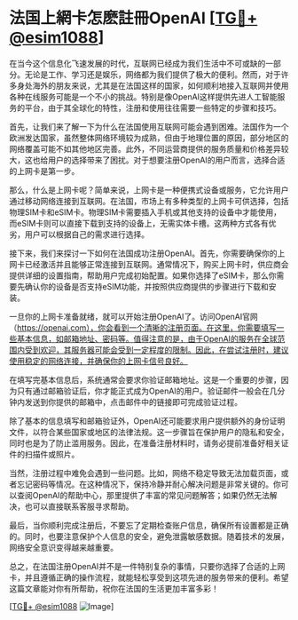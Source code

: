 # 法国上網卡怎麽註冊OpenAI [[TG💪+ @esim1088](https://t.me/s/esim1088)]

在当今这个信息化飞速发展的时代，互联网已经成为我们生活中不可或缺的一部分。无论是工作、学习还是娱乐，网络都为我们提供了极大的便利。然而，对于许多身处海外的朋友来说，尤其是在法国这样的国家，如何顺利地接入互联网并使用各种在线服务可能是一个不小的挑战。特别是像OpenAI这样提供先进人工智能服务的平台，由于其全球化的特性，注册和使用往往需要一些特定的步骤和技巧。

首先，让我们来了解一下为什么在法国使用互联网可能会遇到困难。法国作为一个欧洲发达国家，虽然整体网络环境较为成熟，但由于地理位置的原因，部分地区的网络覆盖可能不如其他地区完善。此外，不同运营商提供的服务质量和价格差异较大，这也给用户的选择带来了困扰。对于想要注册OpenAI的用户而言，选择合适的上网卡是第一步。

那么，什么是上网卡呢？简单来说，上网卡是一种便携式设备或服务，它允许用户通过移动网络连接到互联网。在法国，市场上有多种类型的上网卡可供选择，包括物理SIM卡和eSIM卡。物理SIM卡需要插入手机或其他支持的设备中才能使用，而eSIM卡则可以直接下载到支持的设备上，无需实体卡槽。这两种方式各有优劣，用户可以根据自己的需求进行选择。

接下来，我们来探讨一下如何在法国成功注册OpenAI。首先，你需要确保你的上网卡已经激活并且能够正常连接到互联网。通常情况下，购买上网卡时，供应商会提供详细的设置指南，帮助用户完成初始配置。如果你选择了eSIM卡，那么你需要先确认你的设备是否支持eSIM功能，并按照供应商提供的步骤进行下载和安装。

一旦你的上网卡准备就绪，就可以开始注册OpenAI了。访问OpenAI官网（https://openai.com），你会看到一个清晰的注册页面。在这里，你需要填写一些基本信息，如邮箱地址、密码等。值得注意的是，由于OpenAI的服务在全球范围内受到欢迎，其服务器可能会受到一定程度的限制。因此，在尝试注册时，建议使用稳定的网络连接，并确保你的上网卡信号良好。

在填写完基本信息后，系统通常会要求你验证邮箱地址。这是一个重要的步骤，因为只有通过邮箱验证后，你才能正式成为OpenAI的用户。验证邮件一般会在几分钟内发送到你提供的邮箱中，点击邮件中的链接即可完成验证过程。

除了基本的信息填写和邮箱验证外，OpenAI还可能要求用户提供额外的身份证明文件，以符合某些国家或地区的法律法规。这一步骤旨在保护用户的隐私和安全，同时也是为了防止滥用服务。因此，在准备注册材料时，请务必提前准备好相关证件的扫描件或照片。

当然，注册过程中难免会遇到一些问题。比如，网络不稳定导致无法加载页面，或者忘记密码等情况。在这种情况下，保持冷静并耐心解决问题是非常关键的。你可以查阅OpenAI的帮助中心，那里提供了丰富的常见问题解答；如果仍然无法解决，也可以直接联系客服寻求帮助。

最后，当你顺利完成注册后，不要忘了定期检查账户信息，确保所有设置都是正确的。同时，也要注意保护个人信息的安全，避免泄露敏感数据。随着技术的发展，网络安全意识变得越来越重要。

总之，在法国注册OpenAI并不是一件特别复杂的事情，只要你选择了合适的上网卡，并且遵循正确的操作流程，就能轻松享受到这项先进的服务带来的便利。希望这篇文章能对你有所帮助，祝你在法国的生活更加丰富多彩！ 

[[TG💪+ @esim1088](https://t.me/s/esim1088) ![Image](https://i.postimg.cc/4NQfJmqS/Snipaste-2025-05-13-00-14-12.png)]